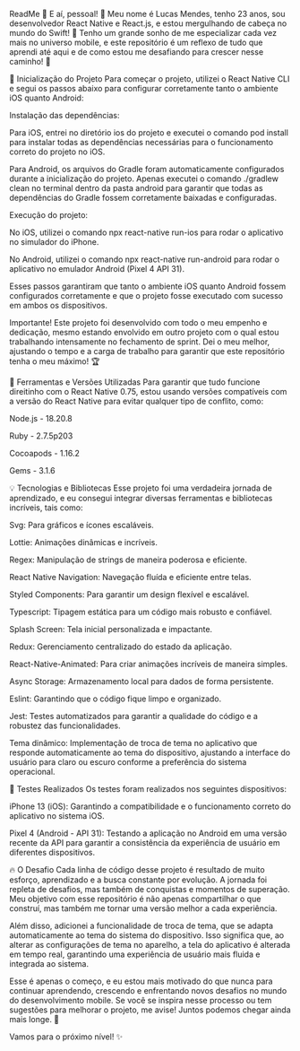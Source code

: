 ReadMe 🚀
E aí, pessoal! 👋 Meu nome é Lucas Mendes, tenho 23 anos, sou desenvolvedor React Native e React.js, e estou mergulhando de cabeça no mundo do Swift! 🦾 Tenho um grande sonho de me especializar cada vez mais no universo mobile, e este repositório é um reflexo de tudo que aprendi até aqui e de como estou me desafiando para crescer nesse caminho! 💪

🚀 Inicialização do Projeto
Para começar o projeto, utilizei o React Native CLI e segui os passos abaixo para configurar corretamente tanto o ambiente iOS quanto Android:

Instalação das dependências:

Para iOS, entrei no diretório ios do projeto e executei o comando pod install para instalar todas as dependências necessárias para o funcionamento correto do projeto no iOS.

Para Android, os arquivos do Gradle foram automaticamente configurados durante a inicialização do projeto. Apenas executei o comando ./gradlew clean no terminal dentro da pasta android para garantir que todas as dependências do Gradle fossem corretamente baixadas e configuradas.

Execução do projeto:

No iOS, utilizei o comando npx react-native run-ios para rodar o aplicativo no simulador do iPhone.

No Android, utilizei o comando npx react-native run-android para rodar o aplicativo no emulador Android (Pixel 4 API 31).

Esses passos garantiram que tanto o ambiente iOS quanto Android fossem configurados corretamente e que o projeto fosse executado com sucesso em ambos os dispositivos.

Importante! Este projeto foi desenvolvido com todo o meu empenho e dedicação, mesmo estando envolvido em outro projeto com o qual estou trabalhando intensamente no fechamento de sprint. Dei o meu melhor, ajustando o tempo e a carga de trabalho para garantir que este repositório tenha o meu máximo! 🏆

🔧 Ferramentas e Versões Utilizadas
Para garantir que tudo funcione direitinho com o React Native 0.75, estou usando versões compatíveis com a versão do React Native para evitar qualquer tipo de conflito, como:

Node.js - 18.20.8

Ruby - 2.7.5p203

Cocoapods - 1.16.2

Gems - 3.1.6

💡 Tecnologias e Bibliotecas
Esse projeto foi uma verdadeira jornada de aprendizado, e eu consegui integrar diversas ferramentas e bibliotecas incríveis, tais como:

Svg: Para gráficos e ícones escaláveis.

Lottie: Animações dinâmicas e incríveis.

Regex: Manipulação de strings de maneira poderosa e eficiente.

React Native Navigation: Navegação fluída e eficiente entre telas.

Styled Components: Para garantir um design flexível e escalável.

Typescript: Tipagem estática para um código mais robusto e confiável.

Splash Screen: Tela inicial personalizada e impactante.

Redux: Gerenciamento centralizado do estado da aplicação.

React-Native-Animated: Para criar animações incríveis de maneira simples.

Async Storage: Armazenamento local para dados de forma persistente.

Eslint: Garantindo que o código fique limpo e organizado.

Jest: Testes automatizados para garantir a qualidade do código e a robustez das funcionalidades.

Tema dinâmico: Implementação de troca de tema no aplicativo que responde automaticamente ao tema do dispositivo, ajustando a interface do usuário para claro ou escuro conforme a preferência do sistema operacional.

🧪 Testes Realizados
Os testes foram realizados nos seguintes dispositivos:

iPhone 13 (iOS): Garantindo a compatibilidade e o funcionamento correto do aplicativo no sistema iOS.

Pixel 4 (Android - API 31): Testando a aplicação no Android em uma versão recente da API para garantir a consistência da experiência de usuário em diferentes dispositivos.

🔥 O Desafio
Cada linha de código desse projeto é resultado de muito esforço, aprendizado e a busca constante por evolução. A jornada foi repleta de desafios, mas também de conquistas e momentos de superação. Meu objetivo com esse repositório é não apenas compartilhar o que construí, mas também me tornar uma versão melhor a cada experiência.

Além disso, adicionei a funcionalidade de troca de tema, que se adapta automaticamente ao tema do sistema do dispositivo. Isso significa que, ao alterar as configurações de tema no aparelho, a tela do aplicativo é alterada em tempo real, garantindo uma experiência de usuário mais fluida e integrada ao sistema.

Esse é apenas o começo, e eu estou mais motivado do que nunca para continuar aprendendo, crescendo e enfrentando novos desafios no mundo do desenvolvimento mobile. Se você se inspira nesse processo ou tem sugestões para melhorar o projeto, me avise! Juntos podemos chegar ainda mais longe. 🚀

Vamos para o próximo nível! ✨